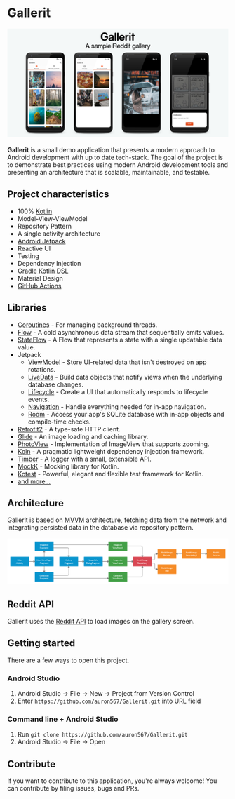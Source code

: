 # Gallerit
![](media/GalleritHeader.png)
<br><br>
<b>Gallerit</b> is a small demo application that presents a modern approach to Android development with up to date tech-stack. The goal of the project is to demonstrate best practices using modern Android development tools and presenting an architecture that is scalable, maintainable, and testable.
## Project characteristics
- 100% [Kotlin](https://kotlinlang.org/)
- Model-View-ViewModel
- Repository Pattern
- A single activity architecture
- [Android Jetpack](https://developer.android.com/jetpack)
- Reactive UI
- Testing
- Dependency Injection
- [Gradle Kotlin DSL](https://docs.gradle.org/current/userguide/kotlin_dsl.html)
- Material Design
- [GitHub Actions](https://github.com/features/actions)
## Libraries
- [Coroutines](https://kotlinlang.org/docs/reference/coroutines-overview.html) - For managing background threads.
- [Flow](https://kotlin.github.io/kotlinx.coroutines/kotlinx-coroutines-core/kotlinx.coroutines.flow/-flow/) - A cold asynchronous data stream that sequentially emits values.
- [StateFlow](https://kotlin.github.io/kotlinx.coroutines/kotlinx-coroutines-core/kotlinx.coroutines.flow/-state-flow/) - A Flow that represents a state with a single updatable data value.
- Jetpack
  - [ViewModel](https://developer.android.com/topic/libraries/architecture/viewmodel) - Store UI-related data that isn't destroyed on app rotations.
  - [LiveData](https://developer.android.com/topic/libraries/architecture/livedata) - Build data objects that notify views when the underlying database changes.
  - [Lifecycle](https://developer.android.com/topic/libraries/architecture/lifecycle) - Create a UI that automatically responds to lifecycle events.
  - [Navigation](https://developer.android.com/guide/navigation) - Handle everything needed for in-app navigation.
  - [Room](https://developer.android.com/topic/libraries/architecture/room) - Access your app's SQLite database with in-app objects and compile-time checks.
- [Retrofit2](https://square.github.io/retrofit/) - A type-safe HTTP client.
- [Glide](https://bumptech.github.io/glide/) - An image loading and caching library.
- [PhotoView](https://github.com/chrisbanes/PhotoView) - Implementation of ImageView that supports zooming.
- [Koin](https://insert-koin.io/) - A pragmatic lightweight dependency injection framework.
- [Timber](https://github.com/JakeWharton/timber) - A logger with a small, extensible API.
- [MockK](https://mockk.io/) - Mocking library for Kotlin.
- [Kotest](https://github.com/kotest/kotest) - Powerful, elegant and flexible test framework for Kotlin.
- [and more...](buildSrc/src/main/java/Dependencies.kt)
## Architecture
Gallerit is based on [MVVM](https://developer.android.com/jetpack/guide#recommended-app-arch) architecture, fetching data from the network and integrating persisted data in the database via repository pattern.
<br><br>
![](media/GalleritArchitecture.png)
## Reddit API
Gallerit uses the [Reddit API](https://www.reddit.com/dev/api/) to load images on the gallery screen.
## Getting started
There are a few ways to open this project.
### Android Studio
1. Android Studio -> File -> New -> Project from Version Control
2. Enter `https://github.com/auron567/Gallerit.git` into URL field
### Command line + Android Studio
1. Run `git clone https://github.com/auron567/Gallerit.git`
2. Android Studio -> File -> Open
## Contribute
If you want to contribute to this application, you're always welcome! You can contribute by filing issues, bugs and PRs.